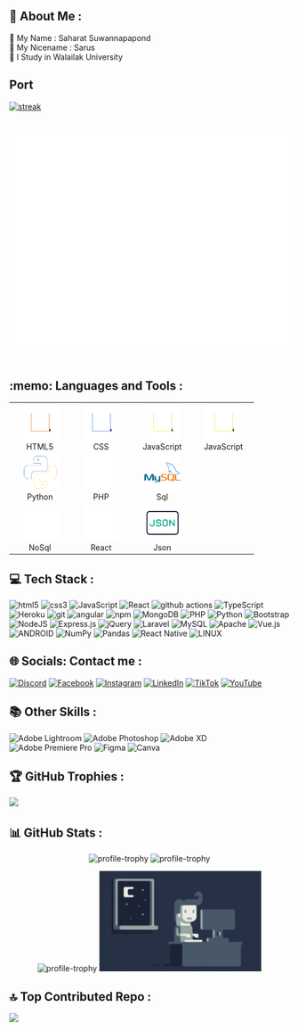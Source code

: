 <h2>💫 About Me :</h2>
📛 My Name : Saharat Suwannapapond<br>📖 My Nicename : Sarus<br>🏫 I Study in Walailak University<br>

<h2> Port</h2>

[![streak](https://codeium.com/badges/v2/user/sarus/streak)](https://codeium.com/profile/sarus)



<div align="center"><br>
	<a href="https://github.com/Sarus1997/Sarus1997/blame/main/hello.svg"><img src="hello.svg" width="800" height="400" alt="Click to see the source"></a><br>
</div><br>

<h2>:memo: Languages and Tools :</h2>

<table>
	<tr>
		<td align="center" width="96"><a href="https://www.w3schools.com/html/"><img src="icon/html-icon.svg" alt="icon" width="65" height="65" /></a>
	      <br>HTML5
	    </td>
		<td align="center" width="96"><a href="https://www.w3schools.com/html/"><img src="icon/css-icon.svg" alt="icon" width="65" height="65" /></a>
	      <br>CSS
	    </td>
		<td align="center" width="96"><a href="https://www.w3schools.com/js/"><img src="icon/js-icon.svg" alt="icon" width="65" height="65" /></a>
	      <br>JavaScript
	    </td>
				<td align="center" width="96"><a href="https://www.w3schools.com/js/"><img src="icon/js-icon.svg" alt="icon" width="65" height="65" /></a>
	      <br>JavaScript
	    </td>
	</tr>
	<tr>
		<td align="center" width="96"><a href="https://www.python.org/"><img src="icon/python-icon.svg" alt="icon" width="65" height="65" /></a>
	      <br>Python
	    </td>
		<td align="center" width="96"><a href="https://www.w3schools.com/php/"><img src="icon/php.gif" alt="icon" width="65" height="65" /></a>
	      <br>PHP
	    </td>
		<td align="center" width="96"><a href="https://www.w3schools.com/sql/"><img src="icon/mysql-icon.svg" alt="icon" width="65" height="65" /></a>
	      <br>Sql
	    </td>
	</tr>
	 <tr>
		<td align="center" width="96"><a href="https://www.mongodb.com/nosql-explained"><img src="icon/mongodb.gif" alt="icon" width="65" height="65" /></a>
	      <br>NoSql
		<td align="center" width="96"><a href="https://www.w3schools.com/html/"><img src="icon/react-icon.svg" alt="icon" width="65" height="65" /></a>
	      <br>React
	    </td>
		 <td align="center" width="96"><a href="https://www.w3schools.com/html/"><img src="icon/json1.gif" alt="icon" width="65" height="65" /></a>
	      <br>Json
	    </td>
	 </tr>



</table>


<h2>💻 Tech Stack :</h2>

<p>
	<img alt="html5" src="https://img.shields.io/badge/-HTML5-E34F26?style=flat-square&logo=html5&logoColor=white" height="24"/>
	<img alt="css3" src="https://img.shields.io/badge/CSS3-1572B6?style=for-the-badge&logo=css3&logoColor=white" height="24"/>
	<img alt="JavaScript" src="https://img.shields.io/badge/javascript-%23323330.svg?style=for-the-badge&logo=javascript&logoColor=%23F7DF1E" height="24"/>
	<img alt="React" src="https://img.shields.io/badge/-React-45b8d8?style=flat-square&logo=react&logoColor=white" height="24"/>
	<img alt="github actions" src="https://img.shields.io/badge/-Github_Actions-2088FF?style=flat-square&logo=github-actions&logoColor=white" height="24"/>
	<img alt="TypeScript" src="https://img.shields.io/badge/-TypeScript-007ACC?style=flat-square&logo=typescript&logoColor=white" height="24"/>
	<img alt="Heroku" src="https://img.shields.io/badge/-Heroku-430098?style=flat-square&logo=heroku&logoColor=white" height="24"/>
	<img alt="git" src="https://img.shields.io/badge/-Git-F05032?style=flat-square&logo=git&logoColor=white" height="24"/>
	<img alt="angular" src="https://img.shields.io/badge/-Angular-DD0031?style=flat-square&logo=angular&logoColor=white" height="24"/>
	<img alt="npm" src="https://img.shields.io/badge/-NPM-CB3837?style=flat-square&logo=npm&logoColor=white" height="24"/>
	<img alt="MongoDB" src="https://img.shields.io/badge/-MongoDB-13aa52?style=flat-square&logo=mongodb&logoColor=white" height="24"/>
	<img alt="PHP" src="https://img.shields.io/badge/php-%23777BB4.svg?style=for-the-badge&logo=php&logoColor=white" height="24"/>
	<img alt="Python" src="https://img.shields.io/badge/python-3670A0?style=for-the-badge&logo=python&logoColor=ffdd54" height="24"/>
	<img alt="Bootstrap" src="https://img.shields.io/badge/bootstrap-%23563D7C.svg?style=for-the-badge&logo=bootstrap&logoColor=white" height="24"/>
	<img alt="NodeJS" src="https://img.shields.io/badge/node.js-6DA55F?style=for-the-badge&logo=node.js&logoColor=white" height="24"/>
	<img alt="Express.js" src="https://img.shields.io/badge/express.js-%23404d59.svg?style=for-the-badge&logo=express&logoColor=%2361DAFB" height="24"/>
	<img alt="jQuery" src="https://img.shields.io/badge/jquery-%230769AD.svg?style=for-the-badge&logo=jquery&logoColor=white" height="24"/>
	<img alt="Laravel" src="https://img.shields.io/badge/laravel-%23FF2D20.svg?style=for-the-badge&logo=laravel&logoColor=white" height="24"/>
	<img alt="MySQL" src="https://img.shields.io/badge/mysql-%2300f.svg?style=for-the-badge&logo=mysql&logoColor=white" height="24"/>
	<img alt="Apache" src="https://img.shields.io/badge/apache-%23D42029.svg?style=for-the-badge&logo=apache&logoColor=white" height="24"/>
	<img alt="Vue.js" src="https://img.shields.io/badge/vuejs-%2335495e.svg?style=for-the-badge&logo=vuedotjs&logoColor=%234FC08D" height="24"/>
	<img alt="ANDROID" src="https://img.shields.io/badge/android-%2320232a.svg?style=for-the-badge&logo=android&logoColor=%a4c639" height="24"/>
	<img alt="NumPy" src="https://img.shields.io/badge/numpy-%23013243.svg?style=for-the-badge&logo=numpy&logoColor=white" height="24"/>
	<img alt="Pandas" src="https://img.shields.io/badge/pandas-%23150458.svg?style=for-the-badge&logo=pandas&logoColor=white" height="24"/>
	<img alt="React Native" src="https://img.shields.io/badge/react_native-%2320232a.svg?style=for-the-badge&logo=react&logoColor=%2361DAFB" height="24"/>
	<img alt="LINUX" src="https://img.shields.io/badge/Linux-FCC624?style=for-the-badge&logo=linux&logoColor=black" height="24"/>
</p>


<h2>🌐 Socials: Contact me :</h2>

[![Discord](https://img.shields.io/badge/Discord-%237289DA.svg?logo=discord&logoColor=white)](https://discord.gg/#3541)
[![Facebook](https://img.shields.io/badge/Facebook-%231877F2.svg?logo=Facebook&logoColor=white)](https://facebook.com/saharat.suwannapapond.7)
[![Instagram](https://img.shields.io/badge/Instagram-%23E4405F.svg?logo=Instagram&logoColor=white)](https://instagram.com/sr_sarus_/?next=%2Fsr_sarus_%2F)
[![LinkedIn](https://img.shields.io/badge/LinkedIn-%230077B5.svg?logo=linkedin&logoColor=white)](https://linkedin.com/in/saharat-sarus/)
[![TikTok](https://img.shields.io/badge/TikTok-%23000000.svg?logo=TikTok&logoColor=white)](https://tiktok.com/@sarus_ss)
[![YouTube](https://img.shields.io/badge/YouTube-%23FF0000.svg?logo=YouTube&logoColor=white)](https://youtube.com/@sr_sarus)

<h2>📚 Other Skills :</h2>

<p>
	<img alt="Adobe Lightroom" src="https://img.shields.io/badge/Adobe%20Lightroom-31A8FF.svg?style=for-the-badge&logo=Adobe%20Lightroom&logoColor=white" height="24"/>
	<img alt="Adobe Photoshop" src="https://img.shields.io/badge/adobephotoshop-%2331A8FF.svg?style=for-the-badge&logo=adobephotoshop&logoColor=white" height="24"/>
	<img alt="Adobe XD" src="https://img.shields.io/badge/Adobe%20XD-470137?style=for-the-badge&logo=Adobe%20XD&logoColor=#FF61F6" height="24"/>
	<img alt="Adobe Premiere Pro" src="https://img.shields.io/badge/Adobe%20Premiere%20Pro-9999FF.svg?style=for-the-badge&logo=Adobe%20Premiere%20Pro&logoColor=white" height="24"/>
	<img alt="Figma" src="https://img.shields.io/badge/figma-%23F24E1E.svg?style=for-the-badge&logo=figma&logoColor=white" height="24"/>
	<img alt="Canva" src="https://img.shields.io/badge/Canva-%2300C4CC.svg?style=for-the-badge&logo=Canva&logoColor=white" height="24"/>
</p>


<h2>🏆 GitHub Trophies :</h2>

![](https://github-profile-trophy.vercel.app/?username=sarus1997&theme=radical&no-frame=false&no-bg=false&margin-w=4)

<h2>📊 GitHub Stats :</h2>
<p align="center">
  <img height="180em" src="https://github-readme-stats.vercel.app/api?username=sarus1997&theme=dark&hide_border=false&include_all_commits=true&count_private=true" alt="profile-trophy"/>
  <img height="180em" src="https://github-readme-stats.vercel.app/api/top-langs/?username=sarus1997&theme=dark&hide_border=false&include_all_commits=true&count_private=true&layout=compact" alt="profile-trophy"/>
</p>

<p align="center">
  <img height="180em" src="https://github-readme-streak-stats.herokuapp.com/?user=sarus1997&theme=dark&hide_border=false" alt="profile-trophy"/>
  <img height="180em" alt="Night Coding" src="https://raw.githubusercontent.com/AVS1508/AVS1508/master/assets/Night-Coding.gif"/>
</p>



<h2>🔝 Top Contributed Repo :</h2>

![](https://github-contributor-stats.vercel.app/api?username=sarus1997&limit=5&theme=radical&combine_all_yearly_contributions=true)



